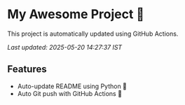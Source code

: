 # My Awesome Project 🚀

This project is automatically updated using GitHub Actions.

_Last updated: 2025-05-20 14:27:37 IST_

## Features
- Auto-update README using Python 🐍
- Auto Git push with GitHub Actions 🤖
